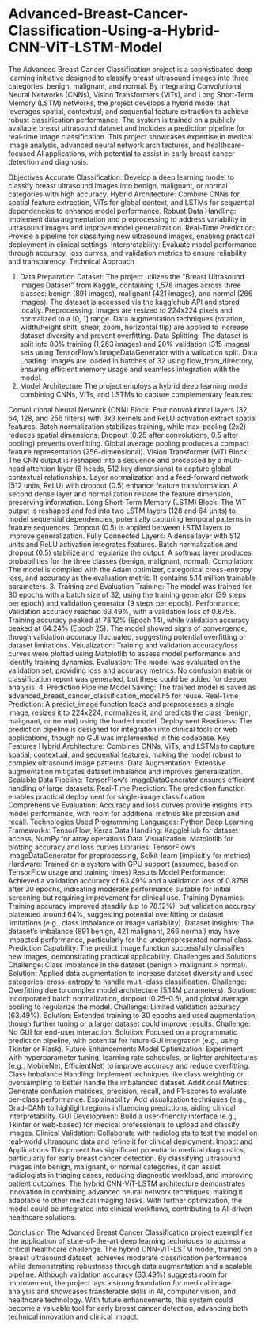 # Advanced-Breast-Cancer-Classification-Using-a-Hybrid-CNN-ViT-LSTM-Model
The Advanced Breast Cancer Classification project is a sophisticated deep learning initiative designed to classify breast ultrasound images into three categories: benign, malignant, and normal.
By integrating Convolutional Neural Networks (CNNs), Vision Transformers (ViTs), and Long Short-Term Memory (LSTM) networks, the project develops a hybrid model that leverages spatial, contextual, and sequential feature extraction to achieve robust classification performance. The system is trained on a publicly available breast ultrasound dataset and includes a prediction pipeline for real-time image classification. This project showcases expertise in medical image analysis, advanced neural network architectures, and healthcare-focused AI applications, with potential to assist in early breast cancer detection and diagnosis.

Objectives
Accurate Classification: Develop a deep learning model to classify breast ultrasound images into benign, malignant, or normal categories with high accuracy.
Hybrid Architecture: Combine CNNs for spatial feature extraction, ViTs for global context, and LSTMs for sequential dependencies to enhance model performance.
Robust Data Handling: Implement data augmentation and preprocessing to address variability in ultrasound images and improve model generalization.
Real-Time Prediction: Provide a pipeline for classifying new ultrasound images, enabling practical deployment in clinical settings.
Interpretability: Evaluate model performance through accuracy, loss curves, and validation metrics to ensure reliability and transparency.
Technical Approach
1. Data Preparation
Dataset: The project utilizes the "Breast Ultrasound Images Dataset" from Kaggle, containing 1,578 images across three classes: benign (891 images), malignant (421 images), and normal (266 images). The dataset is accessed via the kagglehub API and stored locally.
Preprocessing:
Images are resized to 224x224 pixels and normalized to a [0, 1] range.
Data augmentation techniques (rotation, width/height shift, shear, zoom, horizontal flip) are applied to increase dataset diversity and prevent overfitting.
Data Splitting: The dataset is split into 80% training (1,263 images) and 20% validation (315 images) sets using TensorFlow’s ImageDataGenerator with a validation split.
Data Loading: Images are loaded in batches of 32 using flow_from_directory, ensuring efficient memory usage and seamless integration with the model.
2. Model Architecture
The project employs a hybrid deep learning model combining CNNs, ViTs, and LSTMs to capture complementary features:

Convolutional Neural Network (CNN) Block:
Four convolutional layers (32, 64, 128, and 256 filters) with 3x3 kernels and ReLU activation extract spatial features.
Batch normalization stabilizes training, while max-pooling (2x2) reduces spatial dimensions.
Dropout (0.25 after convolutions, 0.5 after pooling) prevents overfitting.
Global average pooling produces a compact feature representation (256-dimensional).
Vision Transformer (ViT) Block:
The CNN output is reshaped into a sequence and processed by a multi-head attention layer (8 heads, 512 key dimensions) to capture global contextual relationships.
Layer normalization and a feed-forward network (512 units, ReLU) with dropout (0.5) enhance feature transformation.
A second dense layer and normalization restore the feature dimension, preserving information.
Long Short-Term Memory (LSTM) Block:
The ViT output is reshaped and fed into two LSTM layers (128 and 64 units) to model sequential dependencies, potentially capturing temporal patterns in feature sequences.
Dropout (0.5) is applied between LSTM layers to improve generalization.
Fully Connected Layers:
A dense layer with 512 units and ReLU activation integrates features.
Batch normalization and dropout (0.5) stabilize and regularize the output.
A softmax layer produces probabilities for the three classes (benign, malignant, normal).
Compilation: The model is compiled with the Adam optimizer, categorical cross-entropy loss, and accuracy as the evaluation metric. It contains 5.14 million trainable parameters.
3. Training and Evaluation
Training: The model was trained for 30 epochs with a batch size of 32, using the training generator (39 steps per epoch) and validation generator (9 steps per epoch).
Performance:
Validation accuracy reached 63.49%, with a validation loss of 0.8758.
Training accuracy peaked at 78.12% (Epoch 14), while validation accuracy peaked at 64.24% (Epoch 25).
The model showed signs of convergence, though validation accuracy fluctuated, suggesting potential overfitting or dataset limitations.
Visualization: Training and validation accuracy/loss curves were plotted using Matplotlib to assess model performance and identify training dynamics.
Evaluation: The model was evaluated on the validation set, providing loss and accuracy metrics. No confusion matrix or classification report was generated, but these could be added for deeper analysis.
4. Prediction Pipeline
Model Saving: The trained model is saved as advanced_breast_cancer_classification_model.h5 for reuse.
Real-Time Prediction: A predict_image function loads and preprocesses a single image, resizes it to 224x224, normalizes it, and predicts the class (benign, malignant, or normal) using the loaded model.
Deployment Readiness: The prediction pipeline is designed for integration into clinical tools or web applications, though no GUI was implemented in this codebase.
Key Features
Hybrid Architecture: Combines CNNs, ViTs, and LSTMs to capture spatial, contextual, and sequential features, making the model robust to complex ultrasound image patterns.
Data Augmentation: Extensive augmentation mitigates dataset imbalance and improves generalization.
Scalable Data Pipeline: TensorFlow’s ImageDataGenerator ensures efficient handling of large datasets.
Real-Time Prediction: The prediction function enables practical deployment for single-image classification.
Comprehensive Evaluation: Accuracy and loss curves provide insights into model performance, with room for additional metrics like precision and recall.
Technologies Used
Programming Languages: Python
Deep Learning Frameworks: TensorFlow, Keras
Data Handling: KaggleHub for dataset access, NumPy for array operations
Data Visualization: Matplotlib for plotting accuracy and loss curves
Libraries: TensorFlow’s ImageDataGenerator for preprocessing, Scikit-learn (implicitly for metrics)
Hardware: Trained on a system with GPU support (assumed, based on TensorFlow usage and training times)
Results
Model Performance: Achieved a validation accuracy of 63.49% and a validation loss of 0.8758 after 30 epochs, indicating moderate performance suitable for initial screening but requiring improvement for clinical use.
Training Dynamics: Training accuracy improved steadily (up to 78.12%), but validation accuracy plateaued around 64%, suggesting potential overfitting or dataset limitations (e.g., class imbalance or image variability).
Dataset Insights: The dataset’s imbalance (891 benign, 421 malignant, 266 normal) may have impacted performance, particularly for the underrepresented normal class.
Prediction Capability: The predict_image function successfully classifies new images, demonstrating practical applicability.
Challenges and Solutions
Challenge: Class imbalance in the dataset (benign > malignant > normal).
Solution: Applied data augmentation to increase dataset diversity and used categorical cross-entropy to handle multi-class classification.
Challenge: Overfitting due to complex model architecture (5.14M parameters).
Solution: Incorporated batch normalization, dropout (0.25–0.5), and global average pooling to regularize the model.
Challenge: Limited validation accuracy (63.49%).
Solution: Extended training to 30 epochs and used augmentation, though further tuning or a larger dataset could improve results.
Challenge: No GUI for end-user interaction.
Solution: Focused on a programmatic prediction pipeline, with potential for future GUI integration (e.g., using Tkinter or Flask).
Future Enhancements
Model Optimization: Experiment with hyperparameter tuning, learning rate schedules, or lighter architectures (e.g., MobileNet, EfficientNet) to improve accuracy and reduce overfitting.
Class Imbalance Handling: Implement techniques like class weighting or oversampling to better handle the imbalanced dataset.
Additional Metrics: Generate confusion matrices, precision, recall, and F1-scores to evaluate per-class performance.
Explainability: Add visualization techniques (e.g., Grad-CAM) to highlight regions influencing predictions, aiding clinical interpretability.
GUI Development: Build a user-friendly interface (e.g., Tkinter or web-based) for medical professionals to upload and classify images.
Clinical Validation: Collaborate with radiologists to test the model on real-world ultrasound data and refine it for clinical deployment.
Impact and Applications
This project has significant potential in medical diagnostics, particularly for early breast cancer detection. By classifying ultrasound images into benign, malignant, or normal categories, it can assist radiologists in triaging cases, reducing diagnostic workload, and improving patient outcomes. The hybrid CNN-ViT-LSTM architecture demonstrates innovation in combining advanced neural network techniques, making it adaptable to other medical imaging tasks. With further optimization, the model could be integrated into clinical workflows, contributing to AI-driven healthcare solutions.

Conclusion
The Advanced Breast Cancer Classification project exemplifies the application of state-of-the-art deep learning techniques to address a critical healthcare challenge. The hybrid CNN-ViT-LSTM model, trained on a breast ultrasound dataset, achieves moderate classification performance while demonstrating robustness through data augmentation and a scalable pipeline. Although validation accuracy (63.49%) suggests room for improvement, the project lays a strong foundation for medical image analysis and showcases transferable skills in AI, computer vision, and healthcare technology. With future enhancements, this system could become a valuable tool for early breast cancer detection, advancing both technical innovation and clinical impact.
